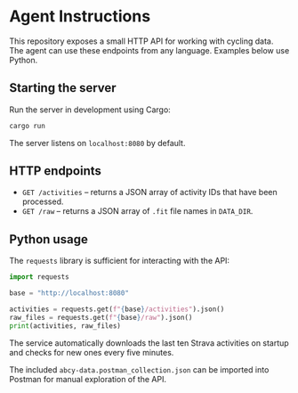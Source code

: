 # Agent Instructions

This repository exposes a small HTTP API for working with cycling data. The agent can use these endpoints from any language. Examples below use Python.

## Starting the server

Run the server in development using Cargo:

```bash
cargo run
```

The server listens on `localhost:8080` by default.

## HTTP endpoints

- `GET /activities` – returns a JSON array of activity IDs that have been processed.
- `GET /raw` – returns a JSON array of `.fit` file names in `DATA_DIR`.

## Python usage

The `requests` library is sufficient for interacting with the API:

```python
import requests

base = "http://localhost:8080"

activities = requests.get(f"{base}/activities").json()
raw_files = requests.get(f"{base}/raw").json()
print(activities, raw_files)
```

The service automatically downloads the last ten Strava activities on startup and checks for new ones every five minutes.

The included `abcy-data.postman_collection.json` can be imported into Postman for manual exploration of the API.
